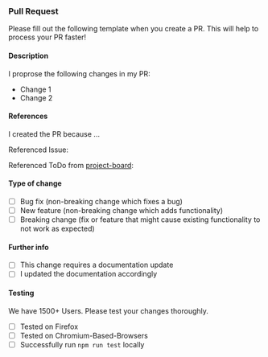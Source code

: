 ### Pull Request
Please fill out the following template when you create a PR. This will help to process your PR faster!

#### Description
I proprose the following changes in my PR:
- Change 1
- Change 2

#### References
I created the PR because ...

Referenced Issue:

Referenced ToDo from [project-board](https://github.com/orgs/TUfast-TUD/projects/1):

#### Type of change
- [ ] Bug fix (non-breaking change which fixes a bug)
- [ ] New feature (non-breaking change which adds functionality)
- [ ] Breaking change (fix or feature that might cause existing functionality to not work as expected)

#### Further info
- [ ] This change requires a documentation update
- [ ] I updated the documentation accordingly

#### Testing
We have 1500+ Users. Please test your changes thoroughly.
- [ ] Tested on Firefox
- [ ] Tested on Chromium-Based-Browsers
- [ ] Successfully run `npm run test` locally
